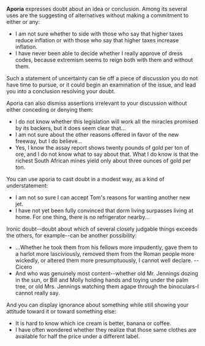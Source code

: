 **Aporia** expresses doubt about an idea or conclusion. Among its several uses are the suggesting of alternatives without making a commitment to either or any:

 - I am not sure whether to side with those who say that higher taxes reduce inflation or with those who say that higher taxes increase inflation.
 - I have never been able to decide whether I really approve of dress codes, because extremism seems to reign both with them and without them.

Such a statement of uncertainty can tie off a piece of discussion you do not have time to pursue, or it could begin an examination of the issue, and lead you into a conclusion resolving your doubt.

Aporia can also dismiss assertions irrelevant to your discussion without either conceding or denying them:

 - I do not know whether this legislation will work all the miracles promised by its backers, but it does seem clear that...
 - I am not sure about the other reasons offered in favor of the new freeway, but I do believe...
 - Yes, I know the assay report shows twenty pounds of gold per ton of ore, and I do not know what to say about that. What I do know is that the richest South African mines yield only about three ounces of gold per ton.

You can use aporia to cast doubt in a modest way, as a kind of understatement:

 - I am not so sure I can accept Tom's reasons for wanting another new jet.
 - I have not yet been fully convinced that dorm living surpasses living at home. For one thing, there is no refrigerator nearby...

Ironic doubt--doubt about which of several closely judgable things exceeds the others, for example--can be another possibility:

 - ...Whether he took them from his fellows more impudently, gave them to a harlot more lasciviously, removed them from the Roman people more wickedly, or altered them more presumptuously, I cannot well declare. --Cicero
 - And who was genuinely most content--whether old Mr. Jennings dozing in the sun, or Bill and Molly holding hands and toying under the palm tree, or old Mrs. Jennings watching them agape through the binoculars-I cannot really say.

And you can display ignorance about something while still showing your attitude toward it or toward something else:

 - It is hard to know which ice cream is better, banana or coffee.
 - I have often wondered whether they realize that those same clothes are available for half the price under a different label.